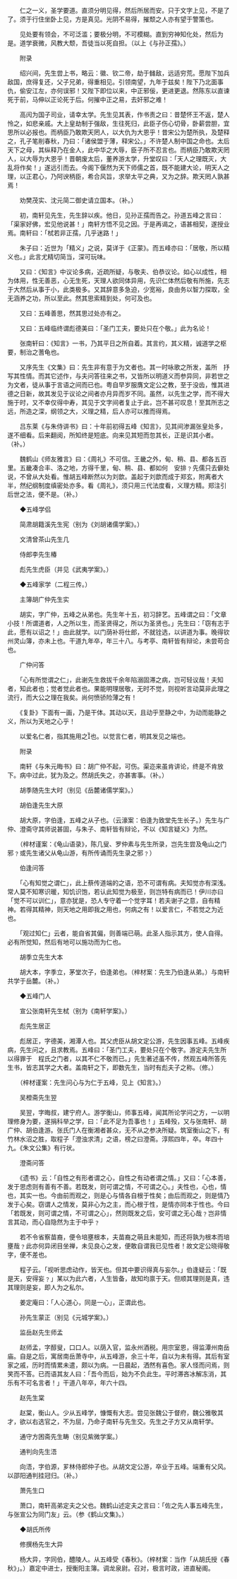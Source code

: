 <!-- { "loadSidebar": true } -->
　　仁之一义，圣学要道。直须分明见得，然后所居而安。只于文字上见，不是了了。须于行住坐卧上见，方是真见。光阴不易得，摧颓之人亦有望于警策也。

　　见处要有领会，不可泛滥；要极分明，不可模糊。直到穷神知化处，然后为是。道学衰微，风教大颓，吾徒当以死自担。（以上《与孙正孺》。）

　　附录

　　绍兴间，先生尝上书，略云：徽、钦二帝，劫于雠敌，远适穷荒。愿陛下加兵敌国，庶得复还，父子兄弟，得重相见。引领南望，九年于兹矣！陛下乃北面事仇，偷安江左，亦何误邪！又陛下即位以来，中正邪佞，更进更退。然陈东以直谏死于前，马伸以正论死于后。何摧中正之易，去奸邪之难！

　　高闶为国子司业，请幸太学。先生见其表，作书责之曰：昔楚怀王不返，楚人怜之，如悲亲戚。大上皇劫制于强敌，生往死归，此臣子伤心切骨，卧薪尝胆，宜思所以必报也。而柄臣乃敢欺天罔人，以大仇为大恩乎！昔宋公为楚所执，及楚释之，孔子笔削春秋，乃曰：「诸侯盟于薄，释宋公。」不许楚人制中国之命也。太后天下之母，其纵释乃在金人，此中华之大辱，臣子所不忍言也。而柄臣乃敢欺天罔人，以大辱为大恩乎！晋朝废太后，董养游太学，升堂叹曰：「天人之理既灭，大乱将作矣！」遂远引而去。今阁下偃然为天下师儒之首，既不能建大论，明天人之理，以正君心，乃阿谀柄臣，希合风旨，求举太平之典，又为之辞。欺天罔人孰甚焉！

　　劝樊茂实、沈元简二御史请立国本。（补。）

　　初，南轩见先生，先生辞以疾。他日，见孙正孺而告之。孙道五峰之言曰：「渠家好佛，宏见他说甚！」南轩方悟不见之因。于是再谒之，语甚相契，遂授业焉。南轩曰：「栻若非正孺，几乎迷路！」

　　朱子曰：近世为「精义」之说，莫详于《正蒙》。而五峰亦曰：「居敬，所以精义也。」此言尤精切简当，深可玩味。

　　又曰：《知言》中议论多病，近疏所疑，与敬夫、伯恭议论。如心以成性，相为体用，性无善恶，心无生死，天理人欲同体异用，先识仁体然后敬有所施，先志于大然后从事于小，此类极多。又其辞意多急迫，少宽裕，良由务以智力探取，全无涵养之功，所以至此。然其思索精到处，何可及也。

　　又曰：五峰善思，然其思过处亦有之。

　　又曰：五峰临终谓彪德美曰：「圣门工夫，要处只在个敬。」此为名论！

　　张南轩曰：《知言》一书，乃其平日之所自着。其言约，其义精，诚道学之枢要，制治之蓍龟也。

　　又序先生《文集》曰：先生非有意于为文者也。其一时咏歌之所发，盖所　抒写其性情。而其它述作，与夫问答往来之书，又皆所以明道义而参异同，非若世之为文者，徒从事于言语之间而已也。粤自早岁服膺文定公之教，至于没齿，惟其进德之日新，故其发见于议论之间者亦月异而岁不同。虽然，以先生之学，而不得大施于时，又不幸仅得中寿，其见于文字间者复止于此，岂不甚可叹息！至其所志之远，所造之深，纲领之大，义理之精，后人亦可以推而得焉。

　　吕东莱《与朱侍讲书》曰：十年前初得五峰《知言》，见其间渗漏张皇处多，遂不细看。后来翻阅，所知终是短底。向来见其短而忽其长，正是识其小者。（补。）

　　魏鹤山《师友雅言》曰：《周礼》不可信。王畿之外，甸、稍、县、都各五百里。五畿凑合丰、洛之地，方得千里，甸、稍、县、都如何　安排﹖先儒只去僻处说，不曾从大处看。惟胡五峰断然以为刘歆。盖起于刘歆而成于郑玄，附离者大半，然纪纲制度缜密处亦多。看《周礼》，须只用三代法度看，义理方精。郑注引后世之法，便不是。（补。）

　　◆五峰学侣

　　简肃胡籍溪先生宪（别为《刘胡诸儒学案》。）

　　文清曾茶山先生几

　　侍郎李先生椿

　　彪先生虎臣（并见《武夷学案》。）

　　◆五峰家学（二程三传。）

　　主簿胡广仲先生实

　　胡实，字广仲，五峰之从弟也。先生年十五，初习辞艺。五峰谓之曰：「文章小技！所谓道者，人之所以生，而圣贤得之，所以为圣贤也。」先生曰：「窃有志于此，愿有以诏之！」由此就学。以门荫补将仕郎，不就铨选，以讲道为事。晚得钦州灵山簿，亦未上也。干道九年卒，年三十八。与考亭、南轩皆有辩论，未尝苟合也。

　　广仲问答

　　「心有所觉谓之仁」，此谢先生救拔千余年陷溺固滞之病，岂可轻议哉！夫知者，知此者也；觉者觉此者也。果能明理居敬，无时不觉，则视听言动莫非此理之流行，而大公之理在我矣。尚何愤骄险薄之有！

　　《复卦》下面有一画，乃是干体。其动以天，且动乎至静之中，为动而能静之义，所以为天地之心乎！

　　以爱名仁者，指其施用之也。以觉言仁者，明其发见之端也。

　　附录

　　南轩《与朱元晦书》曰：胡广仲不起，可伤。渠迩来虽肯讲论，终是不肯放下。病中过此，犹为及之。然胡氏失之，亦甚害事。（补。）

　　胡季随先生大时（别见《岳麓诸儒学案》。）

　　胡伯逢先生大原

　　胡大原，字伯逢，五峰之从子也。（云濠案：伯逢为致堂先生长子。）先生与广仲、澄斋守其师说甚固，与朱子、南轩皆有辩论，不以《知言疑义》为然。

　　（梓材谨案：《龟山语录》，陈几叟、罗仲素与先生所录，岂先生尝及龟山之门邪﹖或先生诸父从龟山游，有所传诵而先生录之邪﹖）

　　伯逢问答

　　「心有知觉之谓仁」，此上蔡传道端的之语，恐不可谓有病。夫知觉亦有深浅。常人莫不知寒识暖，知饥识饱，若认此知觉为极至，则岂特有病而已！伊川亦曰「觉不可以训仁」，意亦犹是，恐人专守着一个觉字耳！若夫谢子之意，自有精神。若得其精神，则天地之用即我之用也，何病之有！以爱言仁，不若觉之为近也。

　　「观过知仁」云者，能自省其偏，则善端已萌。此圣人指示其方，使人自得。必有所觉知，然后有地可以施功而为仁也。

　　胡季立先生大本

　　胡大本，字季立，茅堂次子，伯逢弟也。（梓材案：先生乃伯逢从弟。）与南轩共学于岳麓。（补。）

　　◆五峰门人

　　宣公张南轩先生栻（别为《南轩学案》。）

　　彪先生居正

　　彪居正，字德美，湘潭人也。其父虎臣从胡文定公游，先生因事五峰。五峰疾病，先生问之，且求教焉。五峰曰：「圣门工夫，要处只在个敬字。游定夫先生所以得罪于　程氏之门者，以其不仁不敬而已。」先生著述虽不传，然观五峰所答先生书，皆志其学之大者。盖南轩之下，即数先生，当时有彪夫子之称。（修。）

　　（梓材谨案：先生问心与为仁于五峰，见上《知言》。）

　　吴橙斋先生翌

　　吴翌，字晦叔，建宁府人。游学衡山，师事五峰，闻其所论学问之方，一以明理修身为要，遂捐科举之学，曰：「此不足为吾事也！」五峰殁，又与张南轩、胡广仲、胡伯逢游。张氏门人在衡湘者甚众，无不从之参决所疑。筑室衡山之下，有竹林水沼之胜，取程子「澄浊求清」之语，榜之曰澄斋。淳熙四年，卒。年四十九。《朱文公集》有行状。

　　澄斋问答

　　《遗书》云：「自性之有形者谓之心，自性之有动者谓之情。」又曰：「心本善，发于思虑则有善有不善。若既发，则可谓之情，不可谓之心。」夫性也，心也，情也，其实一也。今由前而观之，则是心与情各自根于性矣；由后而观之，则是情乃发于心矣。窃谓人之情发，莫非心为之主，而心根于性，是情亦同本于性也。今曰「若既发，则可谓之情，不可谓之心」，然则既发之后，安可谓之无心哉﹖岂非情言其动，而心自隐然为主于中乎﹖

　　若不令省察苗裔，便令培壅根本，夫苗裔之萌且未能知，而还将孰为根本而培壅哉﹖此亦何异闭目坐禅，未见良心之发，便敢自谓我已见性者！故文定公晓得敬字，便不差也。

　　程子云。「视听思虑动作，皆天也。但其中要识得真与妄尔。」伯逢疑云：「既是天，安得妄﹖」某以为此六者，人生皆备，故知均禀于天。但顺其理则是真，违其理则是妄，即人为之私尔。

　　姜定庵曰：「人心道心，同是一心」，正谓此也。

　　孙先生蒙正（别见《元城学案》。）

　　监岳赵先生师孟

　　赵师孟，字醇叟，口口人。以荫入官，监永州酒税。用宗室恩，得监潭州南岳庙。自是之后，寓居南岳萧寺中，从五峰游，余三十年，自以为未有得。其后有室家之戚，历时而情累未遣，颇以为病。一日晨起，洒然有喜色。家人怪而问焉，则笑而不答。已而语其友人曰：「吾今而后，始为不负此生。平时滞吝冰解冻消，其乐有不可名言者！」干道八年卒，年六十四。

　　赵先生棠

　　赵棠，衡山人。少从五峰学，慷慨有大志。尝见张魏公于督府，魏公雅敬其才，欲以右选官之，不为屈，乃命子南轩与先生交。先生之子方又从南轩学。

　　通守方困斋先生畴（别见紫微学案。）

　　通判向先生浯

　　向浯，字伯源，芗林侍郎仲子也。从胡文定公游，卒业于五峰。端重有父风。以邵阳通判挂冠归。（补。）

　　萧先生口

　　萧口，南轩高弟定夫之父也。魏鹤山述定夫之言曰：「佐之先人事五峰先生，与张宣公为同门友」云。（参《鹤山文集》。）

　　◆胡氏所传

　　修撰杨先生大异

　　杨大异，字同伯，醴陵人。从五峰受《春秋》。（梓材案：当作「从胡氏授《春秋》」。）嘉定中进士，授衡阳主簿。调龙泉尉。召对，极言时政，进直秘阁。

